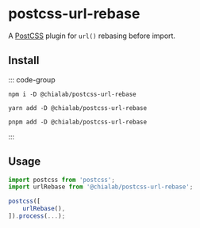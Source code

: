 # postcss-url-rebase

A [PostCSS](https://postcss.org/) plugin for `url()` rebasing before import.

## Install

::: code-group

```sh[npm]
npm i -D @chialab/postcss-url-rebase
```

```sh[yarn]
yarn add -D @chialab/postcss-url-rebase
```

```sh[pnpm]
pnpm add -D @chialab/postcss-url-rebase
```

:::

## Usage

```ts
import postcss from 'postcss';
import urlRebase from '@chialab/postcss-url-rebase';

postcss([
    urlRebase(),
]).process(...);
```
